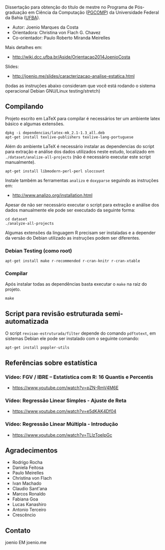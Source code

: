 Dissertação para obtenção do título de mestre no Programa de Pós-graduação em
Ciência da Computação ([PGCOMP](http://pgcomp.dcc.ufba.br)) da Universidade
Federal da Bahia ([UFBA](http://www.ufba.br)).

* Autor: Joenio Marques da Costa
* Orientadora: Christina von Flach G. Chavez
* Co-orientador: Paulo Roberto Miranda Meirelles

Mais detalhes em:
* http://wiki.dcc.ufba.br/Aside/Orientacao2014JoenioCosta

Slides:
* http://joenio.me/slides/caracterizacao-analise-estatica.html

(todas as instruções abaixo consideram que você está rodando o sistema
operacional Debian GNU/Linux testing/stretch)

## Compilando

Projeto escrito em LaTeX para compilar é necessários ter um ambiente latex
básico e algumas extensões.

    dpkg -i dependencias/latex-mk_2.1-1.3_all.deb
    apt-get install texlive-publishers texlive-lang-portuguese

Além do ambiente LaTeX é necessário instalar as dependencias do script para
extração e análise dos dados utilizados neste estudo, localizado em
`./dataset/analize-all-projects` (não é necessário executar este script
manualmente).

    apt-get install libmodern-perl-perl sloccount

Instale também as ferramentas `analizo` e `doxyparse` seguindo as
instruções em:

* http://www.analizo.org/installation.html

Apesar de não ser necessário executar o script para extração e análise dos
dados manualmente ele pode ser executado da seguinte forma:

    cd dataset
    ./analyze-all-projects

Algumas extensões da linguagem R precisam ser instaladas e a depender da versão
do Debian utilizado as instruções podem ser diferentes.

### Debian Testing (como root)

    apt-get install make r-recommended r-cran-knitr r-cran-xtable

### Compilar

Após instalar todas as dependências basta executar o `make` na raiz do projeto.

    make

## Script para revisão estruturada semi-automatizada

O script `revisao-estruturada/filter` depende do comando `pdftotext`, em
sistemas Debian ele pode ser instalado com o seguinte comando:

    apt-get install poppler-utils

## Referências sobre estatística

### Vídeo: FGV / IBRE – Estatística com R: 16 Quantis e Percentis

* https://www.youtube.com/watch?v=pZN-RmV4M6E

### Vídeo: Regressão Linear Simples - Ajuste de Reta

* https://www.youtube.com/watch?v=e5dKAK4Df04

### Vídeo: Regressão Linear Múltipla - Introdução

* https://www.youtube.com/watch?v=TLlzToeIpGc

## Agradecimentos

* Rodrigo Rocha
* Daniela Feitosa
* Paulo Meirelles
* Christina von Flach
* Ivan Machado
* Claudio Sant'ana
* Marcos Ronaldo
* Fabiana Goa
* Lucas Kanashiro
* Antonio Terceiro
* Crescêncio

## Contato

joenio EM joenio.me
